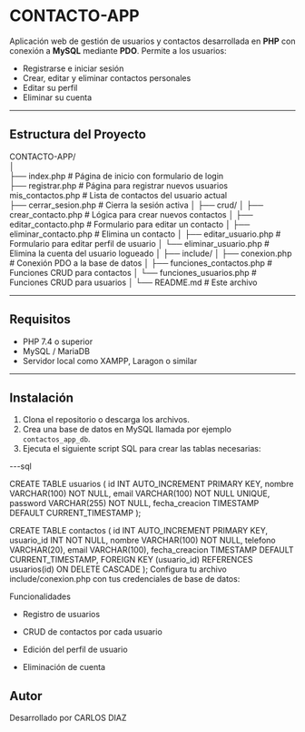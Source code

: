 # CONTACTO-APP

Aplicación web de gestión de usuarios y contactos desarrollada en **PHP** con conexión a **MySQL** mediante **PDO**. Permite a los usuarios:

- Registrarse e iniciar sesión
- Crear, editar y eliminar contactos personales
- Editar su perfil
- Eliminar su cuenta

---

## Estructura del Proyecto

CONTACTO-APP/<br>
│
<br>├── index.php # Página de inicio con formulario de login
<br>├── registrar.php # Página para registrar nuevos usuarios
<br> mis_contactos.php # Lista de contactos del usuario actual
<br>├── cerrar_sesion.php # Cierra la sesión activa
│
├── crud/
│ ├── crear_contacto.php # Lógica para crear nuevos contactos
│ ├── editar_contacto.php # Formulario para editar un contacto
│ ├── eliminar_contacto.php # Elimina un contacto
│ ├── editar_usuario.php # Formulario para editar perfil de usuario
│ └── eliminar_usuario.php # Elimina la cuenta del usuario logueado
│
├── include/
│ ├── conexion.php # Conexión PDO a la base de datos
│ ├── funciones_contactos.php # Funciones CRUD para contactos
│ └── funciones_usuarios.php # Funciones CRUD para usuarios
│
└── README.md # Este archivo

---

## Requisitos

- PHP 7.4 o superior
- MySQL / MariaDB
- Servidor local como XAMPP, Laragon o similar

---

## Instalación

1. Clona el repositorio o descarga los archivos.
2. Crea una base de datos en MySQL llamada por ejemplo `contactos_app_db`.
3. Ejecuta el siguiente script SQL para crear las tablas necesarias:

---sql

CREATE TABLE usuarios (
  id INT AUTO_INCREMENT PRIMARY KEY,
  nombre VARCHAR(100) NOT NULL,
  email VARCHAR(100) NOT NULL UNIQUE,
  password VARCHAR(255) NOT NULL,
  fecha_creacion TIMESTAMP DEFAULT CURRENT_TIMESTAMP
);

CREATE TABLE contactos (
  id INT AUTO_INCREMENT PRIMARY KEY,
  usuario_id INT NOT NULL,
  nombre VARCHAR(100) NOT NULL,
  telefono VARCHAR(20),
  email VARCHAR(100),
  fecha_creacion TIMESTAMP DEFAULT CURRENT_TIMESTAMP,
  FOREIGN KEY (usuario_id) REFERENCES usuarios(id) ON DELETE CASCADE
);
Configura tu archivo include/conexion.php con tus credenciales de base de datos:


Funcionalidades
- Registro de usuarios

- CRUD de contactos por cada usuario 

- Edición del perfil de usuario

- Eliminación de cuenta 


## Autor
Desarrollado por CARLOS DIAZ
